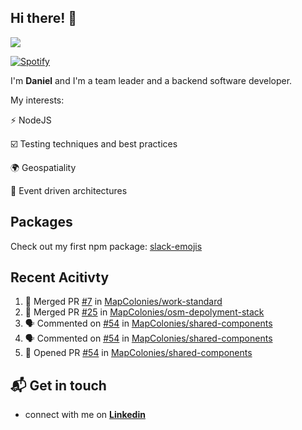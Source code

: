 ## Hi there! 👋

<p>
  <img src="https://github-readme-stats.vercel.app/api?username=syncush&theme=tokyonight">
</p>

[![Spotify](https://novatorem-rust.vercel.app/api/spotify)](https://open.spotify.com/user/syncush)

I'm **Daniel** and I'm a team leader and a backend software developer.

My interests:

⚡ NodeJS

☑️ Testing techniques and best practices

🌍 Geospatiality

🧠 Event driven architectures

## Packages
Check out my first npm package: [slack-emojis](https://www.npmjs.com/package/slack-emojis)

## Recent Acitivty
<!--START_SECTION:activity-->
1. 🎉 Merged PR [#7](https://github.com//MapColonies/work-standard/pull/7) in [MapColonies/work-standard](https://github.com//MapColonies/work-standard)
2. 🎉 Merged PR [#25](https://github.com//MapColonies/osm-depolyment-stack/pull/25) in [MapColonies/osm-depolyment-stack](https://github.com//MapColonies/osm-depolyment-stack)
3. 🗣 Commented on [#54](https://github.com//MapColonies/shared-components/issues/54) in [MapColonies/shared-components](https://github.com//MapColonies/shared-components)
4. 🗣 Commented on [#54](https://github.com//MapColonies/shared-components/issues/54) in [MapColonies/shared-components](https://github.com//MapColonies/shared-components)
5. 💪 Opened PR [#54](https://github.com//MapColonies/shared-components/pull/54) in [MapColonies/shared-components](https://github.com//MapColonies/shared-components)
<!--END_SECTION:activity-->

## 📬 Get in touch

* connect with me on [**Linkedin**](https://www.linkedin.com/in/daniel-hermon-927372144/)
